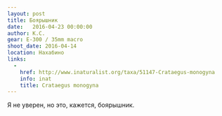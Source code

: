 ```yaml
---
layout: post
title: Боярышник
date:   2016-04-23 00:00:00
author: К.С.
gear: E-300 / 35mm macro
shoot_date: 2016-04-14
location: Нахабино
links:
  -
    href: http://www.inaturalist.org/taxa/51147-Crataegus-monogyna
    info: inat
    title: Crataegus monogyna
---
```


Я не уверен, но это, кажется, боярышник.
